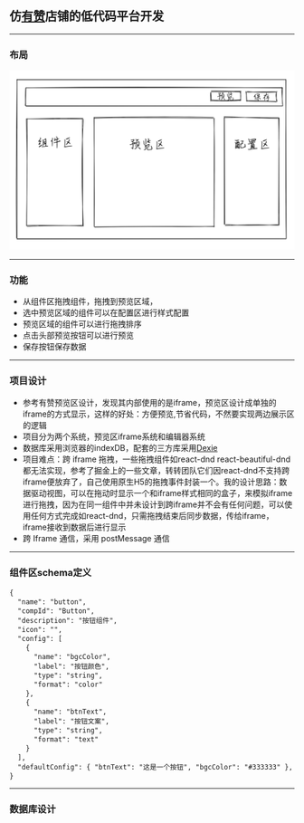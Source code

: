 ## 仿[有赞](https://account.youzan.com/)店铺的低代码平台开发
---
### 布局
![''](../image/lowcode3.png)

---
### 功能
- 从组件区拖拽组件，拖拽到预览区域，
- 选中预览区域的组件可以在配置区进行样式配置
- 预览区域的组件可以进行拖拽排序
- 点击头部预览按钮可以进行预览
- 保存按钮保存数据
---
### 项目设计
- 参考有赞预览区设计，发现其内部使用的是iframe，预览区设计成单独的iframe的方式显示，这样的好处：方便预览,节省代码，不然要实现两边展示区的逻辑
- 项目分为两个系统，预览区iframe系统和编辑器系统
- 数据库采用浏览器的indexDB，配套的三方库采用[Dexie](https://dexie.org/)
- 项目难点：跨 iframe 拖拽，一些拖拽组件如react-dnd react-beautiful-dnd 都无法实现，参考了掘金上的一些文章，转转团队它们因react-dnd不支持跨iframe便放弃了，自己使用原生H5的拖拽事件封装一个。我的设计思路：数据驱动视图，可以在拖动时显示一个和iframe样式相同的盒子，来模拟iframe进行拖拽，因为在同一组件中并未设计到跨iframe并不会有任何问题，可以使用任何方式完成如react-dnd，只需拖拽结束后同步数据，传给iframe，iframe接收到数据后进行显示
- 跨 Iframe 通信，采用 postMessage 通信
----
### 组件区schema定义
```
{
  "name": "button",
  "compId": "Button",
  "description": "按钮组件",
  "icon": "",
  "config": [
    {
      "name": "bgcColor",
      "label": "按钮颜色",
      "type": "string",
      "format": "color"
    },
    {
      "name": "btnText",
      "label": "按钮文案",
      "type": "string",
      "format": "text"
    }
  ],
  "defaultConfig": { "btnText": "这是一个按钮", "bgcColor": "#333333" },
}
```
----
### 数据库设计
